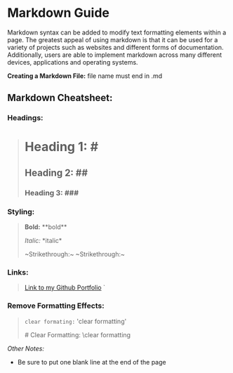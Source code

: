 # Markdown Guide

Markdown syntax can be added to modify text formatting elements within a page. The greatest appeal of using markdown is that it can be used for a variety of projects such as websites and different forms of documentation. Additionally, users are able to implement markdown across many different devices, applications and operating systems. 

**Creating a Markdown File:** file name must end in .md

## Markdown Cheatsheet: 

### Headings:
> # Heading 1: \# 
> ## Heading 2: \## 
> ### Heading 3: \###

### Styling:
> **Bold:** \*\*bold**
> 
> *Italic:* \*italic*
> 
> ~Strikethrough:~ \~Strikethrough:~

### Links:
> [Link to my Github Portfolio](https://github.com/AshleyTaylor0712) `

### Remove Formatting Effects:
>`clear formating:` \'clear formatting'
>
>\# Clear Formatting: \clear formatting 

*Other Notes:* 

- Be sure to put one blank line at the end of the page
